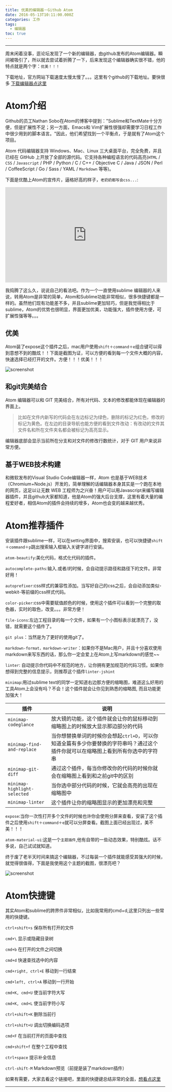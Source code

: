```yaml
---
title: 优美的编辑器－Github Atom
date: 2016-05-13T10:11:00.000Z
categories: 工作
tags:
  - 编辑器
toc: true
---
```


--------------------------------------------------------------------------------

周末闲着没事，逛论坛发现了一个新的编辑器，由github发布的Atom编辑器。瞬间被吸引了，所以就去尝试着折腾了一下，后来发现这个编辑器确实很不错，他的特点就是两个字：`优美！！！`

下载地址，官方网站下载速度太慢太慢了。。。这里有个github的下载地址。要快很多  [下载编辑器点这里](https://github.com/atom/atom/releases/tag/v1.0.19)

<!--more-->

# Atom介绍
Github的员工Nathan Sobo在Atom的博客中提到："Sublime和TextMate十分方便，但是扩展性不足；另一方面，Emacs和 Vim扩展性很强却需要学习日程工作中很少用到的脚本语言。"因此，他们希望找到一个平衡点，于是就有了Atom这个项目。

Atom 代码编辑器支持 Windows、Mac、Linux 三大桌面平台，完全免费，并且已经在 GitHub 上开放了全部的源代码。它支持各种编程语言的代码高亮(`HTML` / `CSS` / `Javascript` / PHP / Python / C / C++ / Objective C / Java / JSON / Perl / CoffeeScript / Go / Sass / YAML / `Markdown` 等等)。

下面是优酷上Atom的宣传片，逼格好高的样子，`老奶奶都写会css...`:
<iframe height=300 width=510 src="http://player.youku.com/embed/XMTI4NTgzNzY0OA==" frameborder=0 allowfullscreen></iframe>

我捣腾了这么久，说说自己的看法吧。作为一个一直使用sublime 编辑器的人来说，转用Atom是非常的简单，Atom和Sublime功能非常相似，很多快捷键都是一样的。虽然他们现有功能差不多，并且sublime更加轻巧，但是我觉得相比于sublime，Atom的优势也很明显，界面更加优美，功能强大，插件使用方便，可扩展性强等等。。。

## 优美
Atom装了expose这个插件之后，mac用户使用`shift＋command＋e`组合键可以得到意想不到的酷炫！！下面是截图为证，可以方便的看到每一个文件大概的内容，快速选择已经打开的文件。方便！！！优美！！！

![screenshot](http://img4.tbcdn.cn/L1/461/1/165c46ce00a0d55151c8f92f0f1b32f2408caaa0)

## 和git完美结合
Atom 编辑器可以和 GIT 完美结合，所有对代码、文本的修改都能体现在编辑器的界面上。

> 比如在文件内新写的代码会在左边标记为绿色，删除的标记为红色，修改的标记为黄色。在左边的目录导航也能方便的看到文件改动：有改动的文件其文件名和所在文件夹名都会被标记为高亮显示。

编辑器底部会显示当前所在分支和对文件的修改行数统计，对于 GIT 用户来说非常方便。

## 基于WEB技术构建
和微软发布的Visual Studio Code编辑器一样，Atom 也是基于WEB技术（Chromium+Node.js）开发的，简单理解的话编辑器本身其实是一个跑在本地的网页，这足以让无数 WEB 工程师为之兴奋！用户可以用Javascript来编写编辑器插件，并且github大家都知道，他是Atom的强大后台支撑，这里有着大量的编程爱好者，相信Atom的插件会持续的增多，Atom也会变的越来越优秀。

# Atom推荐插件
安装插件跟sublime一样，可以在setting界面中，搜索安装，也可以快捷键`shift＋command＋p`跳出搜索输入框输入关键字进行安装。

`atom-beautify`:美化代码，格式化代码的插件。

`autocomplete-paths`:输入.或者/的时候，会自动提示路径和路径下的文件。非常好用！

`autoprefixer`:css样式的兼容性添加。当写好自己的css之后，会自动添加类似-webkit-等前缀的css样式代码。

`color-picker`:css中需要赋值颜色的时候，使用这个插件可以看到一个完整的取色器，实时的取色，改变。。。非常方便！

`file-icons`:左边工程目录的每一个文件，如果有一个小图标表示就漂亮了，没错，就需要这个插件了。

`git plus`：当然是为了更好的使用git了。

`markdown-format，markdown-writer`：如果你不是Mac用户，并且十分喜欢使用markdown来写东西的话，那么你一定会爱上在Atom上写markdown的感觉~~

`linter`: 自动提示你代码中不规范的地方，让你拥有更加规范的代码习惯。如果你想得到完整的信息提示，则推荐这个插件`linter-jshint`

`minimap`:用过sublime text的同学一定知道右边那方便的缩略图，难道这么好用的工具Atom上会没有吗？不会！这个插件就会让你见到熟悉的缩略图, 而且功能更加强大！

插件                           | 说明
---------------------------- | ---------------------------------------------------------------------
`minimap-codeglance`         | 放大镜的功能，这个插件就会让你的鼠标移动到缩略图上的时候放大显示那边部分的代码
`minimap-find-and-replace`   | 当你想替换单词的时候你会想起`ctrl+D`，可以你知道全篇有多少你要替换的字符串吗？通过这个插件你就可以在缩略图上看到所有你选中的字符串
`minimap-git-diff`           | 通过这个插件，每当你修改你的代码的时候你就会在缩略图上看到和之前git中的区别
`minimap-highlight-selected` | 当你选中部分代码的时候，它就会高亮的出现在缩略图中
`minimap-linter`             | 这个插件让你的缩略图显示的更加漂亮和完整

`expose`:当你一次性打开多个文件的时候也许你会使用分屏来查看，安装了这个插件之后使用`shift＋command＋e`就可以分屏查看。截图上面已经出现过，美不美！！！

`atom-material-ui`:这是一个`主题插件`,他有自带的一些动态效果，特别酷炫。话不多说，自己试试就知道。

终于废了老半天时间来搞这个编辑器，不过每装一个插件就能感受其强大的时候，就觉得很值得，下面是我使用这个主题的截图，很漂亮吧？

![screenshot](http://img1.tbcdn.cn/L1/461/1/f15c17095abedad0dc396aaf30e0a0c84d39bda3)

# Atom快捷键
其实Atom和sublime的跨界件非常相似，比如我常用的cmd+d,这里只列出一些常用的快捷键。

`ctrl+shift+s` 保存所有打开的文件

`cmd+\` 显示或隐藏目录树

`cmd+b` 在打开的文件之间切换

`cmd+d` 快速查找选中的内容

`cmd+right, ctrl+E` 移动到一行结束

`cmd+left, ctrl+A` 移动到一行开始

`cmd+K, cmd+U` 使当前字符大写

`cmd+K, cmd+L` 使当前字符小写

`ctrl+shift+K` 删除当前行

`ctrl+shift+U` 调出切换编码选项

`cmd+F` 在当前打开的页面中查找

`cmd+shift+f` 在整个工程中查找

`ctrl+space` 提示补全信息

`ctrl-shift-M` Markdown预览（前提是装了markdown插件）

如果有需要，大家去看这个链接吧，里面的快捷键总结非常的全面，[想看点这里](http://www.iplaysoft.com/item/atom-shortcuts)



--------------------------------------------------------------------------------
